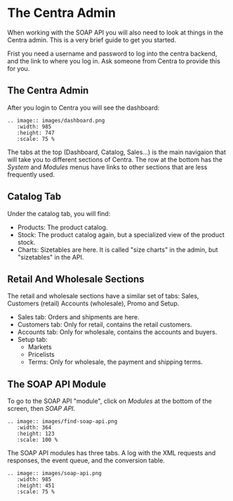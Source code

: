 # The Centra Admin

When working with the SOAP API you will also need to look at things in the Centra admin. This is a very brief guide to get you started.

Frist you need a username and password to log into the centra backend, and the link to where you log in. Ask someone from Centra to provide this for you. 

## The Centra Admin

After you login to Centra you will see the dashboard:

```eval_rst
.. image:: images/dashboard.png
   :width: 985
   :height: 747
   :scale: 75 %
```

The tabs at the top (Dashboard, Catalog, Sales...) is the main navigaion that will take you to different sections of Centra. The row at the bottom has the *System* and *Modules* menus have links to other sections that are less frequently used.

## Catalog Tab

Under the catalog tab, you will find:

- Products: The product catalog.
- Stock: The product catalog again, but a specialized view of the product stock.
- Charts: Sizetables are here. It is called "size charts" in the admin, but "sizetables" in the API.

## Retail And Wholesale Sections

The retail and wholesale sections have a similar set of tabs: Sales, Customers (retail) Accounts (wholesale), Promo and Setup.

- Sales tab: Orders and shipments are here.
- Customers tab: Only for retail, contains the retail customers.
- Accounts tab: Only for wholesale, contains the accounts and buyers.
- Setup tab:
  - Markets
  - Pricelists
  - Terms: Only for wholesale, the payment and shipping terms.

## The SOAP API Module

To go to the SOAP API "module", click on _Modules_ at the bottom of the screen, then _SOAP API_.

```eval_rst
.. image:: images/find-soap-api.png
   :width: 364
   :height: 123
   :scale: 100 %
```

The SOAP API modules has three tabs. A log with the XML requests and responses, the event queue, and the conversion table.

```eval_rst
.. image:: images/soap-api.png
   :width: 985
   :height: 451
   :scale: 75 %
```
